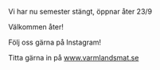Vi har nu semester stängt, öppnar åter 23/9

Välkommen åter!

Följ oss gärna på Instagram!

Titta gärna in på www.varmlandsmat.se

